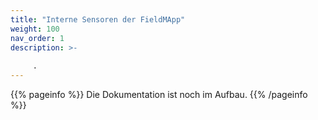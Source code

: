 ```yaml
---
title: "Interne Sensoren der FieldMApp"
weight: 100
nav_order: 1
description: >-
     
     .
---
```


{{% pageinfo %}}
Die Dokumentation ist noch im Aufbau.
{{% /pageinfo %}}

